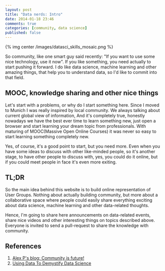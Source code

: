 ```yaml
---
layout: post
title: "Data nerds: Intro"
date: 2014-01-18 23:46
comments: true
categories: [community, data science]
published: false
---
```


{% img center /images/datasci_skills_mosaic.png %}

So community, like one smart guy said recently: "If you want to use some nice technology, use it now".
If you like something, you need actually to start pushing it forward. I do like data science, machine learning and
other amazing  things, that help you to understand data, so I'd like to commit into that field.

<!--more-->

MOOC, knowledge sharing and other nice things
-------------------------------------
Let's start with a problems, or why do I start something here. Since I moved to Munich I was
really inspired by local community. We always talking about current global view of information,
And it's completely true, honestly nowadays we have the best ever time to learn something new, just open
a browser and start learning your dream topic from professionals. With maturing of MOOC(Massive Open Online Courses)
it was never so easy to start learning something completely new.

Yes, of course, it's a good point to start, but you need more. Even when you have some ideas to discuss with
other like-minded people, so it's another stage, to have other people to discuss with, yes, you could do it online,
but if you could meet people in face it's even more exiting.

TL;DR
------------
So the main idea behind this website is to build online representation of User Groups.
Nothing about actually building community, but more about a collaborative space where people
could easily share everything exciting about data science, machine learning and other data-related thoughts.

Hence, I'm going to share here announcements on data-related events, share nice videos and other interesting things
on topics described above. Everyone is invited to send a pull-request to share the knowledge with community.

References
----------
1. [Alex P's blog: Community is future!](http://coffeenco.de/articles/community_is_future.html)
2. [Using Data To Demystify Data Science](http://tomtunguz.com/data-science-demystified/)
